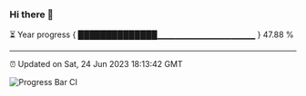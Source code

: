 ### Hi there 👋

⏳ Year progress { ██████████████▁▁▁▁▁▁▁▁▁▁▁▁▁▁▁▁ } 47.88 %

---

⏰ Updated on Sat, 24 Jun 2023 18:13:42 GMT

![Progress Bar CI](https://github.com/liununu/liununu/workflows/Progress%20Bar%20CI/badge.svg)
